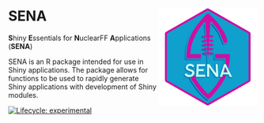 
# SENA <img src="man/logo-package/sena-package.png" align="right" height="200" alt="" />

**S**hiny **E**ssentials for **N**uclearFF **A**pplications (**SENA**)

SENA is an R package intended for use in Shiny applications. 
The package allows for functions to be used to rapidly generate Shiny applications with development of Shiny modules.


<!-- badges: start -->
[![Lifecycle: experimental](https://img.shields.io/badge/lifecycle-experimental-orange.svg)](https://lifecycle.r-lib.org/articles/stages.html#experimental)
<!-- [![License: MIT](https://img.shields.io/badge/License-MIT-yellow.svg)](https://opensource.org/licenses/MIT) -->
